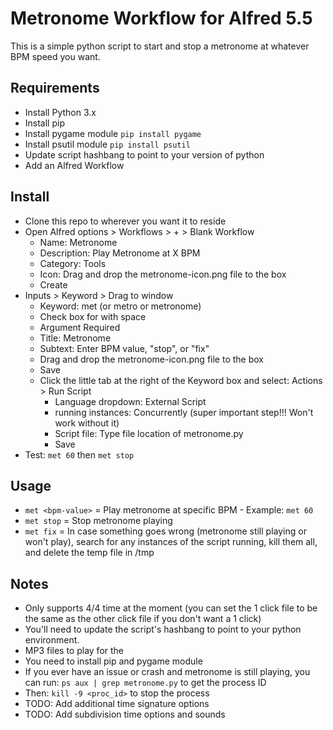 # Metronome Workflow for Alfred 5.5

This is a simple python script to start and stop a metronome at whatever BPM speed you want.  

## Requirements
* Install Python 3.x
* Install pip
* Install pygame module `pip install pygame`
* Install psutil module `pip install psutil`
* Update script hashbang to point to your version of python
* Add an Alfred Workflow

## Install
- Clone this repo to wherever you want it to reside
- Open Alfred options > Workflows > + > Blank Workflow
  - Name: Metronome
  - Description: Play Metronome at X BPM
  - Category: Tools
  - Icon:  Drag and drop the metronome-icon.png file to the box
  - Create
- Inputs > Keyword > Drag to window
  - Keyword: met (or metro or metronome)
  - Check box for with space
  - Argument Required
  - Title: Metronome
  - Subtext: Enter BPM value, "stop", or "fix"
  - Drag and drop the metronome-icon.png file to the box
  - Save
  - Click the little tab at the right of the Keyword box and select: Actions > Run Script
    - Language dropdown: External Script
    - running instances: Concurrently  (super important step!!! Won't work without it)
    - Script file:  Type file location of metronome.py
    - Save
- Test:  `met 60` then `met stop`

## Usage
- `met <bpm-value>` = Play metronome at specific BPM - Example: `met 60`
- `met stop`        = Stop metronome playing
- `met fix`         = In case something goes wrong (metronome still playing or won't play), search for any instances of the script running, kill them all, and delete the temp file in /tmp

## Notes
* Only supports 4/4 time at the moment (you can set the 1 click file to be the same as the other click file if you don't want a 1 click)
* You'll need to update the script's hashbang to point to your python environment.  
* MP3 files to play for the 
* You need to install pip and pygame module
* If you ever have an issue or crash and metronome is still playing, you can run:  `ps aux | grep metronome.py`   to get the process ID
* Then:  `kill -9 <proc_id>`    to stop the process
* TODO: Add additional time signature options
* TODO: Add subdivision time options and sounds 

